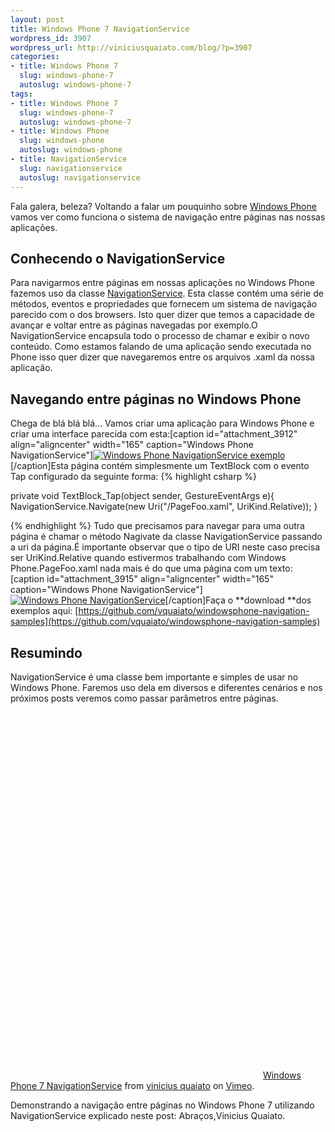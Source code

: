 ```yaml
--- 
layout: post
title: Windows Phone 7 NavigationService
wordpress_id: 3907
wordpress_url: http://viniciusquaiato.com/blog/?p=3907
categories: 
- title: Windows Phone 7
  slug: windows-phone-7
  autoslug: windows-phone-7
tags: 
- title: Windows Phone 7
  slug: windows-phone-7
  autoslug: windows-phone-7
- title: Windows Phone
  slug: windows-phone
  autoslug: windows-phone
- title: NavigationService
  slug: navigationservice
  autoslug: navigationservice
---
```

Fala galera, beleza? Voltando a falar um pouquinho sobre [Windows Phone](http://viniciusquaiato.com/blog/category/windows-phone-7/) vamos ver como funciona o sistema de navigação entre páginas nas nossas aplicações.

## Conhecendo o NavigationService
Para navigarmos entre páginas em nossas aplicações no Windows Phone fazemos uso da classe [NavigationService](http://msdn.microsoft.com/en-us/library/system.windows.navigation.navigationservice(v=vs.92).aspx). Esta classe contém uma série de métodos, eventos e propriedades que fornecem um sistema de navigação parecido com o dos browsers. Isto quer dizer que temos a capacidade de avançar e voltar entre as páginas navegadas por exemplo.O NavigationService encapsula todo o processo de chamar e exibir o novo conteúdo. Como estamos falando de uma aplicação sendo executada no Phone isso quer dizer que navegaremos entre os arquivos .xaml da nossa aplicação.

## Navegando entre páginas no Windows Phone
Chega de blá blá blá... Vamos criar uma aplicação para Windows Phone e criar uma interface parecida com esta:[caption id="attachment_3912" align="aligncenter" width="165" caption="Windows Phone NavigationService"][![Windows Phone NavigationService exemplo](http://viniciusquaiato.com/images_posts/Windows-Phone-NavigationService-exemplo-165x300.png "Windows Phone NavigationService exemplo")](http://viniciusquaiato.com/images_posts/Windows-Phone-NavigationService-exemplo.png)[/caption]Esta página contém simplesmente um TextBlock com o evento Tap configurado da seguinte forma:
{% highlight csharp %}

private void TextBlock_Tap(object sender, GestureEventArgs e){    NavigationService.Navigate(new Uri("/PageFoo.xaml", UriKind.Relative));
    }

{% endhighlight %}
 Tudo que precisamos para navegar para uma outra página é chamar o método Nagivate da classe NavigationService passando a uri da página.É importante observar que o tipo de URI neste caso precisa ser UriKind.Relative quando estivermos trabalhando com Windows Phone.PageFoo.xaml nada mais é do que uma página com um texto:[caption id="attachment_3915" align="aligncenter" width="165" caption="Windows Phone NavigationService"][![Windows Phone NavigationService](http://viniciusquaiato.com/images_posts/Windows-Phone-NavigationService-exemplo-2-165x300.png "Windows Phone NavigationService")](http://viniciusquaiato.com/images_posts/Windows-Phone-NavigationService-exemplo-2.png)[/caption]Faça o **download **dos exemplos aqui: [https://github.com/vquaiato/windowsphone-navigation-samples](https://github.com/vquaiato/windowsphone-navigation-samples)

## Resumindo
NavigationService é uma classe bem importante e simples de usar no Windows Phone. Faremos uso dela em diversos e diferentes cenários e nos próximos posts veremos como passar parâmetros entre páginas.<object width="400" height="750"><param name="allowfullscreen" value="true" /><param name="allowscriptaccess" value="always" /><param name="movie" value="http://vimeo.com/moogaloop.swf?clip_id=27163411&amp;
    server=vimeo.com&amp;
    show_title=0&amp;
    show_byline=0&amp;
    show_portrait=0&amp;
    color=00adef&amp;
    fullscreen=1&amp;
    autoplay=0&amp;
    loop=0" /><embed src="http://vimeo.com/moogaloop.swf?clip_id=27163411&amp;
    server=vimeo.com&amp;
    show_title=0&amp;
    show_byline=0&amp;
    show_portrait=0&amp;
    color=00adef&amp;
    fullscreen=1&amp;
    autoplay=0&amp;
    loop=0" type="application/x-shockwave-flash" allowfullscreen="true" allowscriptaccess="always" width="400" height="600"></embed></object>
[Windows Phone 7 NavigationService](http://vimeo.com/27163411) from [vinicius quaiato](http://vimeo.com/user2557055) on [Vimeo](http://vimeo.com).

Demonstrando a navigação entre páginas no Windows Phone 7 utilizando NavigationService explicado neste post:
Abraços,Vinicius Quaiato.
